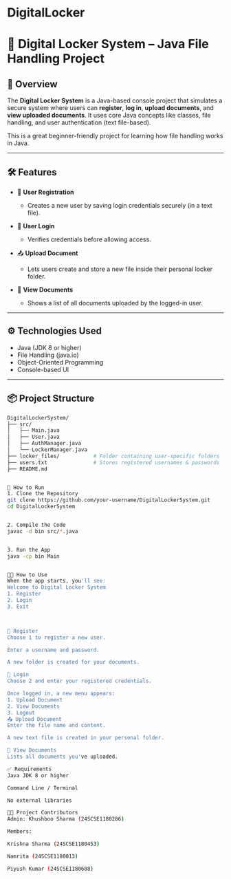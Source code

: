 # DigitalLocker
# 🔐 Digital Locker System – Java File Handling Project

## 📌 Overview

The **Digital Locker System** is a Java-based console project that simulates a secure system where users can **register**, **log in**, **upload documents**, and **view uploaded documents**. It uses core Java concepts like classes, file handling, and user authentication (text file-based).

This is a great beginner-friendly project for learning how file handling works in Java.

---

## 🛠️ Features

- 👤 **User Registration**  
  - Creates a new user by saving login credentials securely (in a text file).

- 🔐 **User Login**  
  - Verifies credentials before allowing access.

- 📤 **Upload Document**  
  - Lets users create and store a new file inside their personal locker folder.

- 📄 **View Documents**  
  - Shows a list of all documents uploaded by the logged-in user.

---

## ⚙️ Technologies Used

- Java (JDK 8 or higher)
- File Handling (java.io)
- Object-Oriented Programming
- Console-based UI

---

## 📦 Project Structure

```bash
DigitalLockerSystem/
├── src/
│   ├── Main.java
│   ├── User.java
│   ├── AuthManager.java
│   └── LockerManager.java
├── locker_files/           # Folder containing user-specific folders
├── users.txt               # Stores registered usernames & passwords
├── README.md


🚀 How to Run
1. Clone the Repository
git clone https://github.com/your-username/DigitalLockerSystem.git
cd DigitalLockerSystem


2. Compile the Code
javac -d bin src/*.java


3. Run the App
java -cp bin Main


🧑‍💻 How to Use
When the app starts, you'll see:
Welcome to Digital Locker System
1. Register
2. Login
3. Exit



📝 Register
Choose 1 to register a new user.

Enter a username and password.

A new folder is created for your documents.

🔐 Login
Choose 2 and enter your registered credentials.

Once logged in, a new menu appears:
1. Upload Document
2. View Documents
3. Logout
📤 Upload Document
Enter the file name and content.

A new text file is created in your personal folder.

📄 View Documents
Lists all documents you've uploaded.

✅ Requirements
Java JDK 8 or higher

Command Line / Terminal

No external libraries

👨‍🎓 Project Contributors
Admin: Khushboo Sharma (24SCSE1180286)

Members:

Krishna Sharma (24SCSE1180453)

Namrita (24SCSE1180013)

Piyush Kumar (24SCSE1180688)


